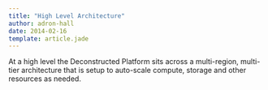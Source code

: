 ```yaml
---
title: "High Level Architecture"
author: adron-hall
date: 2014-02-16
template: article.jade
---
```


At a high level the Deconstructed Platform sits across a multi-region, multi-tier architecture that is setup to auto-scale compute, storage and other resources as needed.

